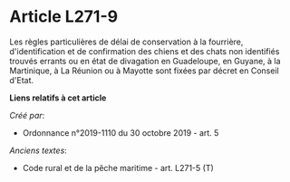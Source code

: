 # Article L271-9

Les règles particulières de délai de conservation à la fourrière, d'identification et de confirmation des chiens et des chats
non identifiés trouvés errants ou en état de divagation en Guadeloupe, en Guyane, à la Martinique, à La Réunion ou à Mayotte
sont fixées par décret en Conseil d'Etat.

**Liens relatifs à cet article**

_Créé par_:

  - Ordonnance n°2019-1110 du 30 octobre 2019 - art. 5

_Anciens textes_:

  - Code rural et de la pêche maritime - art. L271-5 (T)
